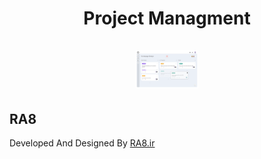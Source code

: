 <h1 align="center">
  <span>Project Managment</span>
  <br>
  <br>
  <img src="screenshot.png" alt="projectmanagment" width="100">
</h1>



## RA8

Developed And Designed By <a href="https://ra8.ir" title="RA8.ir">RA8.ir</a>
